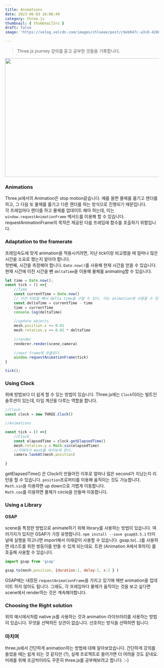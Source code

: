```yaml
---
title: Animations
date: 2023-06-03 16:06:49
category: three.js
thumbnail: { thumbnailSrc }
draft: false
image: 'https://velog.velcdn.com/images/chloeee/post/c9eb947c-a3c0-4288-83f3-857c3c2bcc22/image.png'

---
```



> Three.js journey 강의를 듣고 공부한 것들을 기록합니다.

<p align="center">
<img src="https://velog.velcdn.com/images/chloeee/post/c9eb947c-a3c0-4288-83f3-857c3c2bcc22/image.png" width="550px" height="390px"  >
</p>

### Animations

Three.js에서의 Animation은 stop motion같습니다.
예를 들면 물체를 옮기고 렌더를 하고, 그 다음 또 물체를 옮기고 다른 렌더를 하는 방식으로 진행되기 때문입니다.<br/>
각 프레임마다 렌더를 하고 물체를 업데이트 해야 하는데, 이는 `window.requestAnimationFrame` 메서드를 이용해 할 수 있습니다.
requestAnimationFrame의 목적은 제공된 다음 프레임에 함수를 호출하기 위함입니다.<br/>


### Adaptation to the framerate

프레임속도에 맞게 animation을 적용시키려면, 지난 tick이랑 비교했을 때 얼마나 많은 시간을 소요로 했는지 알아야 합니다. <br/>
첫번째, 시간을 측정해야 합니다. `Date.now()`를 사용해 현재 시간을 얻을 수 있습니다.
현재 시간에 이전 시간을 뺀 `deltaTime`을 이용해 물체를 animating할 수 있습니다.


```js
let time = Date.now();
const tick = () =>{
    //Time
    const currentTime = Date.now()
    // 이전 타임을 빼서 delta time을 구할 수 있다. 이는 animation에 사용할 수 있다.
    const deltaTime = currentTime - time
    time = currentTime
    console.log(deltaTime)
    
    //update objects
    mesh.position.x += 0.01
    mesh.rotation.y += 0.02 * deltaTime
    
    //render
    renderer.render(scene,camera)
    
    //next frame에 호출된다.
    window.requestAnimationFrame(tick)
}

tick();
```

### Using Clock

위에 방법보다 더 쉽게 할 수 있는 방법이 있습니다.
Three.js에는 `Clock`이라는 빌트인 솔루션이 있는데, 타임 계산을 다루는 역할을 합니다.

```js
//Clock
const clock = new THREE.Clock()

//Animations

const tick = () =>{
    //Clock
    const elapsedTime = clock.getElapsedTime()
    mesh.rotation.y = Math.sin(elapsedTime)
    //카메라가 mesh를 바라보게 한다.
    camera.lookAt(mesh.position)
    
}
```
getElapsedTime() 은 Clock이 만들어진 이후로 얼마나 많은 second가 지났는지 리턴을 할 수 있습니다.
`position`프로퍼티를 이용해 움직이는 것도 가능합니다. `Math.sin`을 이용하면 up down으로 가볍게 이동합니다.                   
`Math.cos`를 이용하면 물체가 circle을 만들며 이동합니다.

### Using a Library

#### GSAP
scene을 특정한 방법으로 animate하기 위해 library를 사용하는 방법이 있습니다.
여러가지가 있지만 GSAP가 가장 유명합니다.
`npm install --save gsap@3.5.1` 터미널에 실행을 하고나면 import해서 아래같이 사용할 수 있습니다.
gsap.to(...)를 사용하면 테스트를 위한 쌍둥이를 만들 수 있게 되는데요. 트윈 (Animation A에서 B까지) 를 호출해 사용할 수 있습니다.
```js
import gsap from 'gsap'

gsap.to(mesh.position, {duration:1, delay:1, x:2 } )
```
GSAP에는 내장된 `requestAnimationFrame`을 가지고 있기에 매번 animation을 업데이트 하지 않아도 됩니다.
그래도, 각 프레임마다 물체가 움직이는 것을 보고 싶다면 scene에서 render하는 것은 계속해야합니다.

### Choosing the Right solution
위의 예시에서처럼 native js를 사용하는 것과 animation 라이브러리를 사용하는 방법이 있습니다.
무엇을 선택하든 상관이 없습니다. 선호하는 방식을 선택하면 됩니다.

### 마치며 

three.js에서 간단하게 animation하는 방법에 대해 알아보았습니다.
간단하게 강의를 들었을 때는 쉽게 되는 것 같지만 (?), 실제 프로젝트로 들어가면 더 어려울 것도 같네요.
미래를 위해 조금씩이라도 꾸준히 three.js를 공부해보려고 합니다. :-)